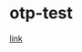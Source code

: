 # otp-test

[link](otpauth://totp/b%2Bm%202FA%20Demo%3A%20erik?secret=LYDSQUIXPO5553UC&issuer=b%2Bm)
